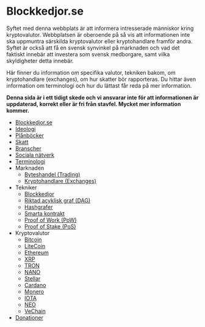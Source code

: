 # Blockkedjor.se

Syftet med denna webbplats är att informera intresserade människor kring kryptovalutor. Webbplatsen är oberoende på så vis att informationen inte ska uppmuntra särskilda kryptovalutor eller kryptohandlare framför andra. Syftet är också att få en svensk synvinkel på marknaden och vad det faktiskt innebär att investera som svensk medborgare, samt vilka skyldigheter detta innebär.

Här finner du information om specifika valutor, tekniken bakom, om kryptohandlare (exchanges), om hur skatter bör rapporteras. Du hittar även information om terminologi och hur du lättast får reda på mer information.

**Denna sida är i ett tidigt skede och vi ansvarar inte för att informationen är uppdaterad, korrekt eller är fri från stavfel. Mycket mer information kommer.**

-   [Blockkedjor.se](README.md)
-   [Ideologi](ideologi.md)
-   [Plånböcker](planbocker.md)
-   [Skatt](skatt.md)
-   [Branscher](branscher.md)
-   [Sociala nätverk](sociala-natverk.md)
-   [Terminologi](terminologi.md)
-   Marknaden
    -   [Byteshandel (Trading)](marknaden/byteshandel.md)
    -   [Kryptohandlare (Exchanges)](marknaden/kryptohandlare.md)
-   Tekniker
    -   [Blockkedjor](tekniker/blockkedjor.md)
    -   [Riktad acyklisk graf (DAG)](tekniker/riktad-acyklisk-graf.md)
    -   [Hashgrafer](tekniker/hashgrafer.md)
    -   [Smarta kontrakt](tekniker/smarta-kontrakt.md)
    -   [Proof of Work (PoW)](tekniker/proof-of-work.md)
    -   [Proof of Stake (PoS)](tekniker/proof-of-stake.md)
-   Kryptovalutor
    -   [Bitcoin](kryptovalutor/bitcoin.md)
    -   [LiteCoin](kryptovalutor/litecoin.md)
    -   [Ethereum](kryptovalutor/ethereum.md)
    -   [XRP](kryptovalutor/xrp.md)
    -   [TRON](kryptovalutor/tron.md)
    -   [NANO](kryptovalutor/nano.md)
    -   [Stellar](kryptovalutor/stellar.md)
    -   [Cardano](kryptovalutor/cardano.md)
    -   [Monero](kryptovalutor/monero.md)
    -   [IOTA](kryptovalutor/iota.md)
    -   [NEO](kryptovalutor/neo.md)
    -   [VeChain](kryptovalutor/vechain.md)
-   [Donationer](donationer.md)
